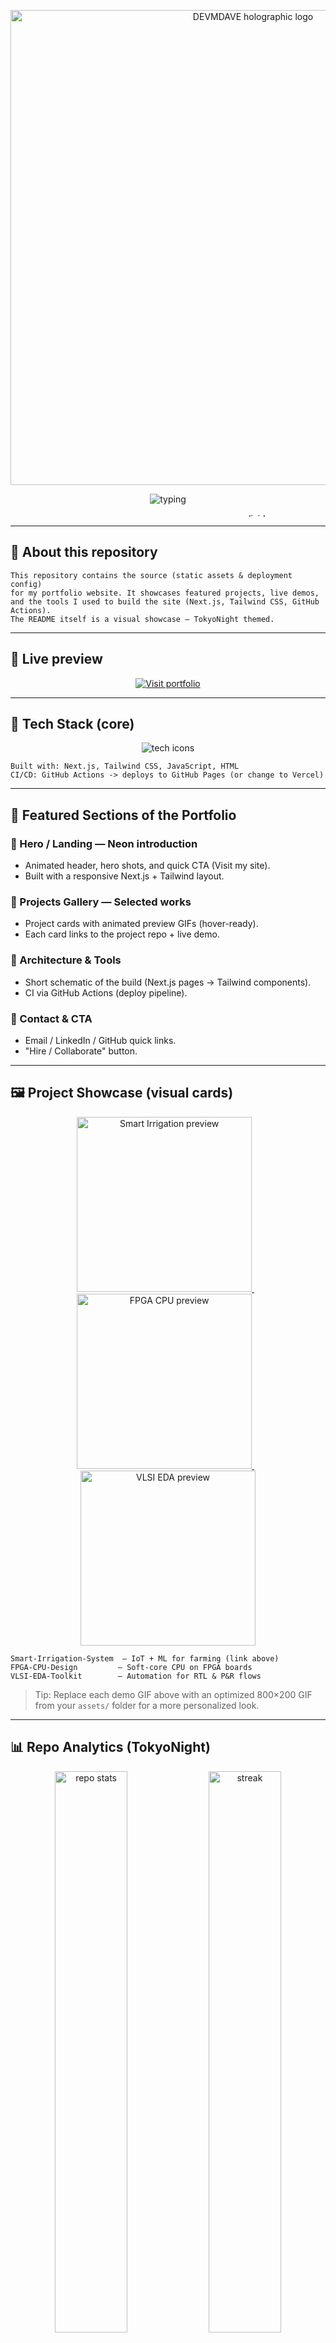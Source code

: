 <!--
================================================================================
🛰️  DEVMDAVE — "my-portfolio" Repo README (Visual Portfolio Mode — TokyoNight)
================================================================================
Repo: my-portfolio
Theme: TokyoNight (Electric Cyan / Indigo / Magenta)
All visuals are GitHub-safe (SVG / GIF / badges). Copy this entire block into
your portfolio repo's README.md. If you used the provided assets/logo.svg,
it will display at the top.
================================================================================
-->

<!-- =========================
   HERO / ANIMATED HEADER
   (Typing SVG + subtle neon divider)
   ========================= -->
<p align="center">
  <!-- Local holographic logo (if you saved assets/logo.svg) -->
  <img src="assets/logo.svg" alt="DEVMDAVE holographic logo" width="760" />
</p>

<p align="center">
  <img src="https://readme-typing-svg.herokuapp.com?font=Orbitron&size=28&duration=3200&pause=800&color=00FFF5&center=true&vCenter=true&width=780&lines=My+Portfolio+Dashboard;+Built+with+Next.js+%E2%80%A2+Tailwind+CSS+%E2%80%A2+Crafted+in+TokyoNight" alt="typing" />
</p>

<p align="center">
  <img src="https://i.imgur.com/sq6D7Dk.gif" width="760" height="6" alt="neon divider"/>
</p>

---

## 🔷 About this repository
```text
This repository contains the source (static assets & deployment config)
for my portfolio website. It showcases featured projects, live demos,
and the tools I used to build the site (Next.js, Tailwind CSS, GitHub Actions).
The README itself is a visual showcase — TokyoNight themed.
```

---

## 🚀 Live preview
<p align="center">
  <!-- Shield acting as a button — replace URL if your live page differs -->
  <a href="https://devmdave.github.io/my-portfolio" target="_blank">
    <img src="https://img.shields.io/badge/🚀%20Visit%20My%20Portfolio-TokyoNight-00FFF5?style=for-the-badge&logo=vercel&logoColor=white" alt="Visit portfolio" />
  </a>
</p>

---

## 🧩 Tech Stack (core)
<p align="center">
  <img src="https://skillicons.dev/icons?i=nextjs,tailwind,js,html,githubactions,vercel&theme=dark" alt="tech icons" />
</p>

```text
Built with: Next.js, Tailwind CSS, JavaScript, HTML
CI/CD: GitHub Actions -> deploys to GitHub Pages (or change to Vercel)
```

---

## 🎯 Featured Sections of the Portfolio

### 🔸 Hero / Landing — Neon introduction
- Animated header, hero shots, and quick CTA (Visit my site).
- Built with a responsive Next.js + Tailwind layout.

### 🔸 Projects Gallery — Selected works
- Project cards with animated preview GIFs (hover-ready).
- Each card links to the project repo + live demo.

### 🔸 Architecture & Tools
- Short schematic of the build (Next.js pages → Tailwind components).
- CI via GitHub Actions (deploy pipeline).

### 🔸 Contact & CTA
- Email / LinkedIn / GitHub quick links.
- "Hire / Collaborate" button.

---

## 🖼️ Project Showcase (visual cards)
<p align="center">
  <!-- three sample project banners (replace GIFs with your project's preview gifs) -->
  <a href="https://github.com/devmdave/Smart-Irrigation-System" target="_blank">
    <img src="https://media.giphy.com/media/3oEjI6SIIHBdRxXI40/giphy.gif" width="280" alt="Smart Irrigation preview" />
  </a>
  &nbsp;&nbsp;
  <a href="https://github.com/devmdave/FPGA-CPU-Design" target="_blank">
    <img src="https://media.giphy.com/media/l4FGuhL4U2WyjdkaY/giphy.gif" width="280" alt="FPGA CPU preview" />
  </a>
  &nbsp;&nbsp;
  <a href="https://github.com/devmdave/VLSI-EDA-Toolkit" target="_blank">
    <img src="https://media.giphy.com/media/26u4b45b8KlgAB7iM/giphy.gif" width="280" alt="VLSI EDA preview" />
  </a>
</p>

```text
Smart-Irrigation-System  — IoT + ML for farming (link above)
FPGA-CPU-Design         — Soft-core CPU on FPGA boards
VLSI-EDA-Toolkit        — Automation for RTL & P&R flows
```

> Tip: Replace each demo GIF above with an optimized 800×200 GIF from your `assets/` folder for a more personalized look.

---

## 📊 Repo Analytics (TokyoNight)
<p align="center">
  <img src="https://github-readme-stats.vercel.app/api?username=devmdave&repo=my-portfolio&show_icons=true&theme=tokyonight&hide_border=true" width="48%" alt="repo stats" />
  <img src="https://github-readme-streak-stats.herokuapp.com?user=devmdave&theme=tokyonight&hide_border=true" width="48%" alt="streak" />
</p>

<p align="center">
  <img src="https://github-readme-stats.vercel.app/api/top-langs/?username=devmdave&repo=my-portfolio&layout=compact&theme=tokyonight&hide_border=true" width="60%" alt="top langs" />
</p>

---

## 🔧 CI / Deployment (GitHub Actions)
```yaml
# Example: .github/workflows/deploy.yml
name: Build & Deploy
on:
  push:
    branches: [ main ]
jobs:
  build:
    runs-on: ubuntu-latest
    steps:
      - uses: actions/checkout@v3
      - name: Setup Node
        uses: actions/setup-node@v4
        with:
          node-version: 18
      - name: Install
        run: npm ci
      - name: Build
        run: npm run build
      - name: Deploy to GitHub Pages
        uses: peaceiris/actions-gh-pages@v3
        with:
          github_token: ${{ secrets.GITHUB_TOKEN }}
          publish_dir: ./out  # or .next if using export
```

> Adjust the workflow above if you deploy to Vercel or Netlify instead of GitHub Pages.

---

## ⚡ Accessibility & Performance Notes
- Images & GIFs are optimized for web (keep under ~2MB each).
- Use `alt` tags for all images (done above).
- Tailwind provides responsive utilities — ensure hero images are responsive.

---

## 📬 Contact & Socials
<p align="center">
  <a href="https://github.com/devmdave" target="_blank"><img src="https://img.shields.io/badge/GitHub-181717.svg?style=for-the-badge&logo=github&logoColor=white" alt="github" /></a>
  <a href="https://linkedin.com/in/devmdave" target="_blank"><img src="https://img.shields.io/badge/LinkedIn-0077B5.svg?style=for-the-badge&logo=linkedin&logoColor=white" alt="linkedin" /></a>
  <a href="mailto:devmdave@example.com"><img src="https://img.shields.io/badge/Email-EA4335.svg?style=for-the-badge&logo=gmail&logoColor=white" alt="email" /></a>
</p>

---

## 🪄 Footer — Visual Outro
<p align="center">
  <img src="https://media.giphy.com/media/3o6Zt481isNVuQI1l6/giphy.gif" width="760" alt="outro wave" />
</p>

<p align="center">
  <img src="https://readme-typing-svg.herokuapp.com?font=Fira+Code&size=16&duration=2500&pause=800&color=00FFF5&center=true&vCenter=true&width=660&lines=Thanks+for+visiting+my+portfolio!;Explore+the+projects+or+reach+out+to+collaborate+%F0%9F%91%8B" alt="thanks" />
</p>

---

## ✅ Setup checklist (how to use this README)
```text
1) Place custom GIFs and assets under assets/ (e.g., assets/header.gif, assets/project1.gif)
2) Update project links to your actual repo/demo URLs
3) Commit assets/logo.svg (if you want the holographic logo at top)
4) Commit README.md (this file) to the root of the repo my-portfolio
5) Push to GitHub — verify visuals on the repository page
```

---

## 🔁 Want me to personalize further?
I can:
- 🔹 Generate 3 custom 800×200 animated project banners (TokyoNight style)
- 🔹 Export the Lottie animations you liked as optimized GIFs and swap placeholders
- 🔹 Produce an animated "Visit Site" hover badge (SVG->GIF) for the live button

To proceed with any of the above, tell me which enhancement you want first (I recommend: **custom project banners**). 👇